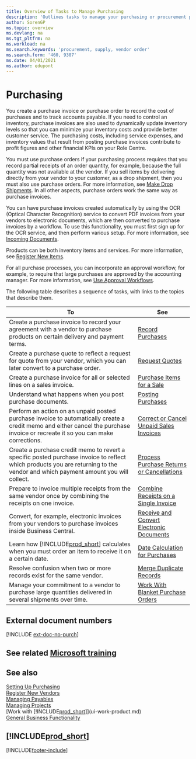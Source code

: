 ```yaml
---
title: Overview of Tasks to Manage Purchasing
description: 'Outlines tasks to manage your purchasing or procurement processes, including how purchase invoices and purchase orders work.'
author: SorenGP
ms.topic: overview
ms.devlang: na
ms.tgt_pltfrm: na
ms.workload: na
ms.search.keywords: 'procurement, supply, vendor order'
ms.search.form: '460, 9307'
ms.date: 04/01/2021
ms.author: edupont
---
```

# <a name="purchasing"></a><a name="purchasing"></a><a name="purchasing"></a>Purchasing

You create a purchase invoice or purchase order to record the cost of purchases and to track accounts payable. If you need to control an inventory, purchase invoices are also used to dynamically update inventory levels so that you can minimize your inventory costs and provide better customer service. The purchasing costs, including service expenses, and inventory values that result from posting purchase invoices contribute to profit figures and other financial KPIs on your Role Centre.

You must use purchase orders if your purchasing process requires that you record partial receipts of an order quantity, for example, because the full quantity was not available at the vendor. If you sell items by delivering directly from your vendor to your customer, as a drop shipment, then you must also use purchase orders. For more information, see [Make Drop Shipments](sales-how-drop-shipment.md). In all other aspects, purchase orders work the same way as purchase invoices.

You can have purchase invoices created automatically by using the OCR (Optical Character Recognition) service to convert PDF invoices from your vendors to electronic documents, which are then converted to purchase invoices by a workflow. To use this functionality, you must first sign up for the OCR service, and then perform various setup. For more information, see [Incoming Documents](across-income-documents.md).

Products can be both inventory items and services. For more information, see [Register New Items](inventory-how-register-new-items.md).

For all purchase processes, you can incorporate an approval workflow, for example, to require that large purchases are approved by the accounting manager. For more information, see [Use Approval Workflows](across-how-use-approval-workflows.md).

The following table describes a sequence of tasks, with links to the topics that describe them.

| To | See |
| --- | --- |
| Create a purchase invoice to record your agreement with a vendor to purchase products on certain delivery and payment terms. |[Record Purchases](purchasing-how-record-purchases.md) |
|Create a purchase quote to reflect a request for quote from your vendor, which you can later convert to a purchase order.|[Request Quotes](purchasing-how-request-quotes.md)|
| Create a purchase invoice for all or selected lines on a sales invoice. |[Purchase Items for a Sale](purchasing-how-purchase-products-sale.md) |
|Understand what happens when you post purchase documents.|[Posting Purchases](ui-post-purchases.md)|
| Perform an action on an unpaid posted purchase invoice to automatically create a credit memo and either cancel the purchase invoice or recreate it so you can make corrections. |[Correct or Cancel Unpaid Sales Invoices](purchasing-how-correct-cancel-unpaid-purchase-invoices.md) |
| Create a purchase credit memo to revert a specific posted purchase invoice to reflect which products you are returning to the vendor and which payment amount you will collect. |[Process Purchase Returns or Cancellations](purchasing-how-register-new-vendors.md) |
|Prepare to invoice multiple receipts from the same vendor once by combining the receipts on one invoice.|[Combine Receipts on a Single Invoice](purchasing-how-to-combine-receipts.md)|
|Convert, for example, electronic invoices from your vendors to purchase invoices inside Business Central.|[Receive and Convert Electronic Documents](purchasing-how-to-receive-and-convert-electronic-documents.md)|
| Learn how [!INCLUDE[prod_short](includes/prod_short.md)] calculates when you must order an item to receive it on a certain date.|[Date Calculation for Purchases](purchasing-date-calculation-for-purchases.md)|
|Resolve confusion when two or more records exist for the same vendor.|[Merge Duplicate Records](sales-how-merge-duplicate-records.md)|
|Manage your commitment to a vendor to purchase large quantities delivered in several shipments over time.|[Work With Blanket Purchase Orders](sales-how-to-create-blanket-sales-orders.md)|

## <a name="external-document-numbers"></a><a name="external-document-numbers"></a><a name="external-document-numbers"></a>External document numbers

[!INCLUDE [ext-doc-no-purch](includes/ext-doc-no-purch.md)]

## <a name="see-related-microsoft-training"></a><a name="see-related-microsoft-training"></a><a name="see-related-microsoft-training"></a>See related [Microsoft training](/training/paths/purchase-items-services-dynamics-365-business-central/)

## <a name="see-also"></a><a name="see-also"></a><a name="see-also"></a>See also

[Setting Up Purchasing](purchasing-setup-purchasing.md)  
[Register New Vendors](purchasing-how-register-new-vendors.md)  
[Managing Payables](payables-manage-payables.md)  
[Managing Projects](projects-manage-projects.md)  
[Work with [!INCLUDE[prod_short](includes/prod_short.md)]](ui-work-product.md)  
[General Business Functionality](ui-across-business-areas.md)

## [!INCLUDE[prod_short](includes/free_trial_md.md)]


[!INCLUDE[footer-include](includes/footer-banner.md)]
